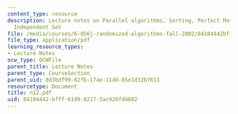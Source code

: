 ```yaml
---
content_type: resource
description: Lecture notes on Parallel algorithms, Sorting, Perfect Match and Maximum
  Independent Set
file: /media/courses/6-856j-randomized-algorithms-fall-2002/84104442bfff61d902175ac926fd4602_n12.pdf
file_type: application/pdf
learning_resource_types:
- Lecture Notes
ocw_type: OCWFile
parent_title: Lecture Notes
parent_type: CourseSection
parent_uid: 8d3bdf99-82fb-17ae-11d8-85e1d32b7611
resourcetype: Document
title: n12.pdf
uid: 84104442-bfff-61d9-0217-5ac926fd4602
---
```

